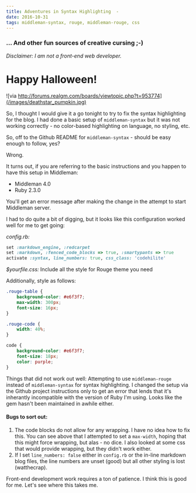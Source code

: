 ```yaml
---
title: Adventures in Syntax Highlighting  - 
date: 2016-10-31
tags: middleman-syntax, rouge, middleman-rouge, css
---
```


### ... And other fun sources of creative cursing ;-)

*Disclaimer: I am not a front-end web developer.*

# Happy Halloween!

![via http://forums.realgm.com/boards/viewtopic.php?t=953774](/images/deathstar_pumpkin.jpg)


So, I thought I would give it a go tonight to try to fix the syntax highlighting for the blog. I had done a basic setup of ```middleman-syntax``` but it was not working correctly - no color-based highlighting on language, no styling, etc.

So, off to the Github README for ```middleman-syntax``` - should be easy enough to follow, yes?

Wrong.

It turns out, if you are referring to the basic instructions and you happen to have this setup in Middleman:

+ Middleman 4.0
+ Ruby 2.3.0

You'll get an error message after making the change in the attempt to start Middleman server.

I had to do quite a bit of digging, but it looks like this configuration worked well for me to get going:

_config.rb:_

```ruby
set :markdown_engine, :redcarpet
set :markdown, :fenced_code_blocks => true, :smartypants => true
activate :syntax, line_numbers: true, css_class: 'codehilite'
```

_$yourfile.css:_ Include all the style for Rouge theme you need

Additionally, style as follows:

```css
.rouge-table { 
	background-color: #e6f3f7;
	max-width: 300px;
	font-size: 16px;
}

.rouge-code {
	width: 40%;
}

code {
	background-color: #e6f3f7;
	font-size: 18px;
	color: purple;
}
```

Things that did not work out well:  Attempting to use ```middleman-rouge``` instead of ```middleman-syntax``` for syntax highlighting. I changed the setup via the Github project instructions only to get an error that lends that it's inherantly incompatible with the version of Ruby I'm using. Looks like the gem hasn't been maintained in awhile either.

#### Bugs to sort out:

1. The code blocks do not allow for any wrapping. I have no idea how to fix this. You can see above that I attempted to set a ```max-width```, hoping that this might force wrapping, but alas - no dice. I also looked at some css that would provide wrapping, but they didn't work either.
1. If I set ```line_numbers: false``` either in ```config.rb``` or the in-line markdown blog files, the line numbers are unset (good) but all other styling is lost (watthecrap).


Front-end development work requires a ton of patience. I think this is good for me. Let's see where this takes me.

